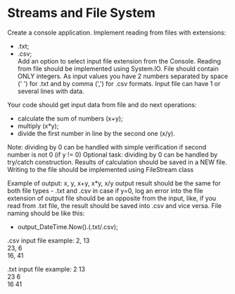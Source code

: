 # Streams and File System

Create a console application.
Implement reading from files with extensions:
- .txt;
- .csv;  
Add an option to select input file extension from the Console.
Reading from file should be implemented using System.IO.
File should contain ONLY integers. As input values you have 2 numbers separated by space (' ') for .txt and by comma (',') for .csv formats.
Input file can have 1 or several lines with data.

Your code should get input data from file and do next operations:
- calculate the sum of numbers (x+y);
- multiply (x*y);
- divide the first number in line by the second one (x/y).

Note: dividing by 0 can be handled with simple verification if second number is not 0 (if y != 0)
Optional task: dividing by 0 can be handled by try/catch construction.
Results of calculation should be saved in a NEW file.
Writing to the file should be implemented using FileStream class

Example of output:
x, y, x+y, x*y, x/y
output result should be the same for both file types - .txt and .csv
in case if y=0, log an error into the file
extension of output file should be an opposite from the input, like, if you read from .txt file, the result should be saved into .csv and vice versa.
File naming should be like this: 
- output_DateTime.Now().(.txt/.csv);

.csv input file example:
2, 13  
23, 6  
16, 41  

.txt input file example:
2 13  
23 6  
16 41  
